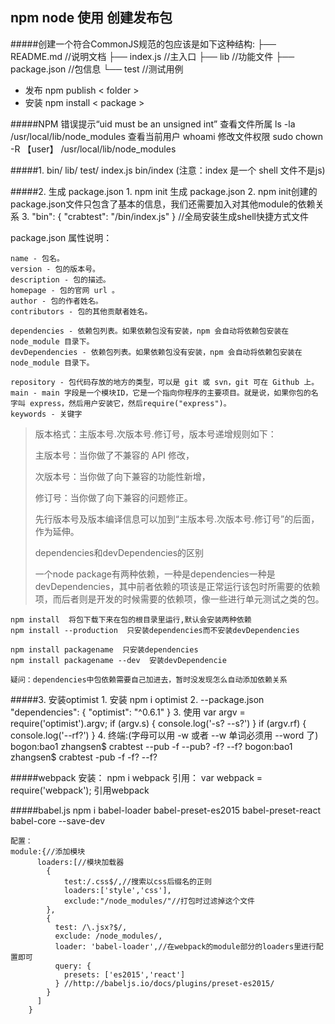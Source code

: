 
## npm node 使用 创建发布包

#####创建一个符合CommonJS规范的包应该是如下这种结构:
	├── README.md //说明文档
	├── index.js //主入口
	├── lib //功能文件
	├── package.json //包信息
	└── test //测试用例

* 发布 npm publish < folder >
* 安装 npm install < package >

#####NPM 错误提示“uid must be an unsigned int”
	查看文件所属 ls -la /usr/local/lib/node_modules
	查看当前用户 whoami
	修改文件权限 sudo chown -R 【user】 /usr/local/lib/node_modules

#####1. bin/ lib/ test/ index.js
	bin/index  (注意：index 是一个 shell 文件不是js)
	
#####2. 生成 package.json
	1. npm init 生成 package.json
	2. npm init创建的package.json文件只包含了基本的信息，我们还需要加入对其他module的依赖关系
	3. "bin": {
	     "crabtest": "/bin/index.js"
	   }
	   //全局安装生成shell快捷方式文件

package.json 属性说明：

	name - 包名。
	version - 包的版本号。
	description - 包的描述。
	homepage - 包的官网 url 。
	author - 包的作者姓名。
	contributors - 包的其他贡献者姓名。
	
	dependencies - 依赖包列表。如果依赖包没有安装，npm 会自动将依赖包安装在 node_module 目录下。
	devDependencies - 依赖包列表。如果依赖包没有安装，npm 会自动将依赖包安装在 node_module 目录下。
	
	repository - 包代码存放的地方的类型，可以是 git 或 svn，git 可在 Github 上。
	main - main 字段是一个模块ID，它是一个指向你程序的主要项目。就是说，如果你包的名字叫 express，然后用户安装它，然后require("express")。
	keywords - 关键字
	
> 版本格式：主版本号.次版本号.修订号，版本号递增规则如下：
> 
>主版本号：当你做了不兼容的 API 修改，
>
>次版本号：当你做了向下兼容的功能性新增，
>
>修订号：当你做了向下兼容的问题修正。
>
>先行版本号及版本编译信息可以加到“主版本号.次版本号.修订号”的后面，作为延伸。
>
>dependencies和devDependencies的区别
>
>一个node package有两种依赖，一种是dependencies一种是devDependencies，其中前者依赖的项该是正常运行该包时所需要的依赖项，而后者则是开发的时候需要的依赖项，像一些进行单元测试之类的包。
	
	npm install  将包下载下来在包的根目录里运行,默认会安装两种依赖
	npm install --production  只安装dependencies而不安装devDependencies
	
	npm install packagename  只安装dependencies
	npm install packagename --dev  安装devDependencie
	
	疑问：dependencies中包依赖需要自己加进去，暂时没发现怎么自动添加依赖关系
	   
#####3. 安装optimist
	1. 安装 npm i optimist
	2. --package.json
		"dependencies": {
	     "optimist": "^0.6.1"
	   }
	3. 使用 var argv = require('optimist').argv;
		if (argv.s) {
		  console.log('-s? --s?')
		}
		if (argv.rf) {
		  console.log('--rf?')
		}
	4. 终端:(字母可以用 -w 或者 --w   单词必须用 --word 了)
		bogon:bao1 zhangsen$ crabtest --pub -f
		--pub?
		-f? --f?
		bogon:bao1 zhangsen$ crabtest -pub -f
		-f? --f?


#####webpack
	安装：
	npm i webpack
	引用：
	var webpack = require('webpack');  引用webpack


#####babel.js
npm i babel-loader babel-preset-es2015 babel-preset-react  babel-core  --save-dev
	
	配置：
	module:{//添加模块
          loaders:[//模块加载器
            {
                test:/.css$/,//搜索以css后缀名的正则
                loaders:['style','css'],
                exclude:"/node_modules/"//打包时过滤掉这个文件
            },
            {
              test: /\.jsx?$/,
              exclude: /node_modules/,
              loader: 'babel-loader',//在webpack的module部分的loaders里进行配置即可
              query: {
                presets: ['es2015','react']
              } //http://babeljs.io/docs/plugins/preset-es2015/
            }
          ]
        }
